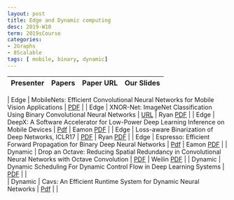 ```yaml
---
layout: post
title: Edge and Dynamic computing 
desc: 2019-W10
term: 2019sCourse
categories:
- 2Graphs
- 8Scalable
tags: [ mobile, binary, dynamic]  
---
```


| Presenter | Papers | Paper URL| Our Slides |
| -----: | -------------------------------------: | :----- | :----- |
<!--header-->
| Edge |  MobileNets: Efficient Convolutional Neural Networks for Mobile Vision Applications | [PDF]({{site.baseurl}}/talks2019/19sCourse/)   | 
| Edge | XNOR-Net: ImageNet Classification Using Binary Convolutional Neural Networks | [URL]()   |   Ryan [PDF]({{site.baseurl}}/talks2019/Extra19s/2019-03-05-Ryan-McCampbell-XNOR-Net.pdf)  | 
| Edge | DeepX: A Software Accelerator for Low-Power Deep Learning Inference on Mobile Devices  | [Pdf](https://ix.cs.uoregon.edu/~jiao/papers/ipsn16.pdf) | Eamon [PDF]({{site.baseurl}}/talks2019/19sCourse/20190306-Eamon-DeepX.pdf)   | 
| Edge |  Loss-aware Binarization of Deep Networks, ICLR17 | [PDF](https://arxiv.org/abs/1611.01600)   | Ryan [PDF]({{site.baseurl}}/talks2019/19sCourse/20190222-Ryan-McCampbell-BNN.pdf)   | 
| Edge |  Espresso: Efficient Forward Propagation for Binary Deep Neural Networks    | [Pdf](https://arxiv.org/abs/1705.07175) | Eamon [PDF]({{site.baseurl}}/talks2019/19sCourse/20190419-Eamon-Espresso.pdf)   | 
| Dynamic |  Drop an Octave: Reducing Spatial Redundancy in Convolutional Neural Networks with Octave Convolution | [PDF](https://arxiv.org/abs/1904.05049) | Weilin [PDF]({{site.baseurl}}/talks2019/19sCourse/20190426-Weilin-DropAnOctave.pdf)   | 
| Dynamic | Dynamic Scheduling For Dynamic Control Flow in Deep Learning Systems   | [PDF](http://www.cs.cmu.edu/~jinlianw/papers/dynamic_scheduling_nips18_sysml.pdf) |  |  
| Dynamic |   Cavs: An Efficient Runtime System for Dynamic Neural Networks  |  [Pdf](https://www.usenix.org/system/files/conference/atc18/atc18-xu-shizhen.pdf) |   |
